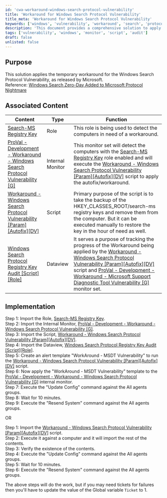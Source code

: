 ```yaml
---
id: 'cwa-workaround-windows-search-protocol-vulnerability'
title: 'Workaround for Windows Search Protocol Vulnerability'
title_meta: 'Workaround for Windows Search Protocol Vulnerability'
keywords: ['windows', 'vulnerability', 'workaround', 'search', 'protocol']
description: 'This document provides a comprehensive solution to apply a temporary workaround for the Windows Search Protocol Vulnerability as released by Microsoft. It includes associated content, implementation steps, and necessary roles and scripts to effectively manage the vulnerability.'
tags: ['vulnerability', 'windows', 'monitor', 'script', 'audit']
draft: false
unlisted: false
---
```

## Purpose

This solution applies the temporary workaround for the Windows Search Protocol Vulnerability, as released by Microsoft.  
Reference: [Windows Search Zero-Day Added to Microsoft Protocol Nightmare](https://www.bleepingcomputer.com/news/security/new-windows-search-zero-day-added-to-microsoft-protocol-nightmare/)

## Associated Content

| Content                                                                                                      | Type          | Function                                                                                                                                                                                                                   |
|--------------------------------------------------------------------------------------------------------------|---------------|---------------------------------------------------------------------------------------------------------------------------------------------------------------------------------------------------------------------------|
| [Search-MS Registry Key](https://proval.itglue.com/DOC-5078775-10080552)                                   | Role          | This role is being used to detect the computers in need of a workaround.                                                                                                                                                 |
| [ProVal - Development - Workaround - Windows Search Protocol Vulnerability [G]](https://proval.itglue.com/DOC-5078775-10080562) | Internal Monitor | This monitor set will detect the computers with the [Search-MS Registry Key](https://proval.itglue.com/DOC-5078775-10080552) role enabled and will execute the [Workaround - Windows Search Protocol Vulnerability [Param][Autofix][DV]](https://proval.itglue.com/DOC-5078775-10080536) script to apply the autofix/workaround. |
| [Workaround - Windows Search Protocol Vulnerability [Param][Autofix][DV]](https://proval.itglue.com/DOC-5078775-10080536) | Script        | Primary purpose of the script is to take the backup of the HKEY_CLASSES_ROOT/search-ms registry keys and remove them from the computer. But it can be executed manually to restore the key in the hour of need as well.   |
| [Windows Search Protocol Registry Key Audit [Script][Role]](https://proval.itglue.com/DOC-5078775-10080544) | Dataview      | It serves a purpose of tracking the progress of the Workaround being applied by the [Workaround - Windows Search Protocol Vulnerability [Param][Autofix][DV]](https://proval.itglue.com/DOC-5078775-10080536) script and [ProVal - Development - Workaround - Microsoft Support Diagnostic Tool Vulnerability [G]](https://proval.itglue.com/DOC-5078775-10072205) monitor set. |

## Implementation

Step 1: Import the Role, [Search-MS Registry Key](https://proval.itglue.com/DOC-5078775-10080552).  
Step 2: Import the Internal Monitor, [ProVal - Development - Workaround - Windows Search Protocol Vulnerability [G]](https://proval.itglue.com/DOC-5078775-10080562).  
Step 3: Import the Script, [Workaround - Windows Search Protocol Vulnerability [Param][Autofix][DV]](https://proval.itglue.com/DOC-5078775-10080536).  
Step 4: Import the Dataview, [Windows Search Protocol Registry Key Audit [Script][Role]](https://proval.itglue.com/DOC-5078775-10080544).  
Step 5: Create an alert template "WorkAround - MSDT Vulnerability" to run the [Workaround - Windows Search Protocol Vulnerability [Param][Autofix][DV]](https://proval.itglue.com/DOC-5078775-10080536) script.  
Step 6: Now apply the "WorkAround - MSDT Vulnerability" template to the [ProVal - Development - Workaround - Windows Search Protocol Vulnerability [G]](https://proval.itglue.com/DOC-5078775-10080562) internal monitor.  
Step 7: Execute the "Update Config" command against the All agents groups.  
Step 8: Wait for 10 minutes.  
Step 9: Execute the "Resend System" command against the All agents groups.  

OR  

Step 1: Import the [Workaround - Windows Search Protocol Vulnerability [Param][Autofix][DV]](https://proval.itglue.com/DOC-5078775-10080536) script.  
Step 2: Execute it against a computer and it will import the rest of the contents.  
Step 3: Verify the existence of the contents.  
Step 4: Execute the "Update Config" command against the All agents groups.  
Step 5: Wait for 10 minutes.  
Step 6: Execute the "Resend System" command against the All agents groups.  

The above steps will do the work, but if you may need tickets for failures then you'll have to update the value of the Global variable `Ticket` to 1.



